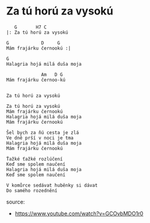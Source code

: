 # Za tú horú za vysokú

```
   G       H7 C
|: Za tú horú za vysokú

G            D     G
Mám frajárku černookú :|

G
Halagria hojá milá duša moja

             Am   D G
Mám frajárku černoo-kú

```


```

Za tú horú za vysokú

Za tú horú za vysokú
Mám frajárku černookú
Halagria hojá milá duša moja
Mám frajárku černookú

Šel bych za ňú cesta je zlá
Ve dně prší v noci je tma
Halagria hojá milá duša moja
Mám frajárku černookú

Ťažké ťažké rozlúčení
Keď sme spolem naučení
Halagria hojá milá duša moja
Keď sme spolem naučení

V komůrce sedávat huběnky si dávat
Do samého rozednění
```

source:
* https://www.youtube.com/watch?v=GCOvbMDO1r0

